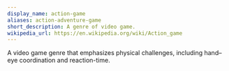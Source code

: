 ```yaml
---
display_name: action-game
aliases: action-adventure-game
short_description: A genre of video game.
wikipedia_url: https://en.wikipedia.org/wiki/Action_game
---
```

A video game genre that emphasizes physical challenges, including hand–eye coordination and reaction-time.